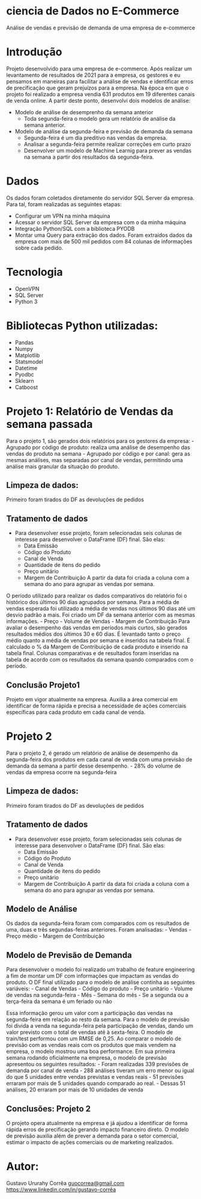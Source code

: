 # ciencia de Dados no E-Commerce
 Análise de vendas e previsão de demanda de uma empresa de e-commerce

# Introdução
Projeto desenvolvido para uma empresa de e-commerce. 
Após realizar um levantamento de resultados de 2021 para a empresa, os gestores e eu pensamos em maneiras para facilitar a análise de vendas e identificar erros de precificação que geram prejuízos para a empresa.
Na época em que o projeto foi realizado a empresa vendia 631 produtos em 19 diferentes canais de venda online.
A partir deste ponto, desenvolvi dois modelos de análise:
- Modelo de análise de desemprenho da semana anterior
	- Toda segunda-feira o modelo gera um relatório de análise da semana anterior.
- Modelo de análise da segunda-feira e previsão de demanda da semana
	- Segunda-feira é um dia preditivo nas vendas da empresa. 
	- Analisar a segunda-feira permite realizar correções em curto prazo
	- Desenvolver um modelo de Machine Learnig para prever as vendas na semana a partir dos resultados da segunda-feira.

# Dados
Os dados foram coletados diretamente do servidor SQL Server da empresa. Para tal, foram realizadas as seguintes etapas:
- Configurar um VPN na minha máquina
- Acessar o servidor SQL Server da empresa com o da minha máquina
- Integração Python/SQL com a biblioteca PYODB
- Montar uma Query para extração dos dados.
Foram extraídos dados da empresa com mais de 500 mil pedidos com 84 colunas de informações sobre cada pedido.

# Tecnologia
- OpenVPN
- SQL Server
- Python 3

# Bibliotecas Python utilizadas:
- Pandas
- Numpy
- Matplotlib
- Statsmodel
- Datetime
- Pyodbc
- Sklearn
- Catboost

# Projeto 1: Relatório de Vendas da semana passada
Para o projeto 1, são gerados dois relatórios para os gestores da empresa:
	- Agrupado por código de produto: realiza uma análise de desempenho das vendas do produto na semana
	- Agrupado por código e por canal: gera as mesmas análises, mas separadas por canal de vendas, permitindo uma análise mais granular da situação do produto.

## Limpeza de dados:
Primeiro foram tirados do DF as devoluções de pedidos
## Tratamento de dados
- Para desenvolver esse projeto, foram selecionadas seis colunas de interesse para desenvolver o DataFrame (DF) final. São elas:
	- Data Emissão
	- Código do Produto
	- Canal de Venda
	- Quantidade de itens do pedido
	- Preço unitário
	- Margem de Contribuição
A partir da data foi criada a coluna com a semana do ano para agrupar as vendas por semana.
 
O período utilizado para realizar os dados comparativos do relatório foi o histórico dos últimos 90 dias agrupados por semana.
Para a média de vendas esperada foi utilizado a média de vendas nos últimos 90 dias até um desvio padrão a mais.
Foi criado um DF da semana anterior com as mesmas informações.
	- Preço
	- Volume de Vendas
	- Margem de Contribuição
Para avaliar o desempenho das vendas em períodos mais curtos, são gerados resultados médios dos últimos 30 e 60 dias. É levantado tanto o preço médio quanto a média de vendas por semana e inseridos na tabela final.
É calculado o % da Margem de Contribuição de cada produto e inserido na tabela final.
Colunas comparativas e de resultados foram inseridas na tabela de acordo com os resultados da semana quando comparados com o período.

## Conclusão Projeto1
Projeto em vigor atualmente na empresa. Auxilia a área comercial em identificar de forma rápida e precisa a necessidade de ações comerciais específicas para cada produto em cada canal de venda.

# Projeto 2
Para o projeto 2, é gerado um relatório de análise de desempenho da segunda-feira dos produtos em cada canal de venda com uma previsão de demanda da semana a partir desse desempenho.
	- 28% do volume de vendas da empresa ocorre na segunda-feira
## Limpeza de dados:
Primeiro foram tirados do DF as devoluções de pedidos
## Tratamento de dados
- Para desenvolver esse projeto, foram selecionadas seis colunas de interesse para desenvolver o DataFrame (DF) final. São elas:
	- Data Emissão
	- Código do Produto
	- Canal de Venda
	- Quantidade de itens do pedido
	- Preço unitário
	- Margem de Contribuição
A partir da data foi criada a coluna com a semana do ano para agrupar as vendas por semana.
## Modelo de Análise
Os dados da segunda-feira foram com comparados com os resultados de uma, duas e três segundas-feiras anteriores. Foram analisadas:
	- Vendas
	- Preço médio
	- Margem de Contribuição
## Modelo de Previsão de Demanda
Para desenvolver o modelo foi realizado um trabalho de feature engineering a fim de montar um DF com informações que impactam as vendas do produto. O DF final utilizado para o modelo de análise continha as seguintes variáveis:
	- Canal de Vendas
	- Código do produto
	- Preço unitário
	- Volume de vendas na segunda-feira
	- Mês
	- Semana do mês
	- Se a segunda ou a terça-feira da semana é um feriado ou não

Essa informação gerou um valor com a participação das vendas na segunda-feira em relação ao resto da semana.
Para o modelo de previsão foi divida a venda na segunda-feira pela participação de vendas, dando um valor previsto com o total de vendas até à sexta-feira.
O modelo de train/test performou com um RMSE de 0,25.
Ao comparar o modelo de previsão com as vendas reais com os produtos que mais vendem na empresa, o modelo mostrou uma boa performance.
Em sua primeira semana rodando oficialmente na empresa, o modelo de previsão apresentou os seguintes resultados:
	- Foram realizadas 339 previsões de demanda por canal de venda
	- 288 análises tiveram um erro menor ou igual do que 5 unidades entre vendas previstas e vendas reais
	- 51 previsões erraram por mais de 5 unidades quando comparado ao real.
      		 - Dessas 51 análises, 20 erraram por mais de 10 unidades de venda 

## Conclusões: Projeto 2
O projeto opera atualmente na empresa e já ajudou a identificar de forma rápida erros de precificação gerando impacto financeiro direto.
O modelo de previsão auxilia além de prever a demanda para o setor comercial, estimar o impacto de ações comerciais ou de marketing realizados.

# Autor: 
Gustavo Ururahy Corrêa
guocorrea@gmail.com
https://www.linkedin.com/in/gustavo-corrêa
